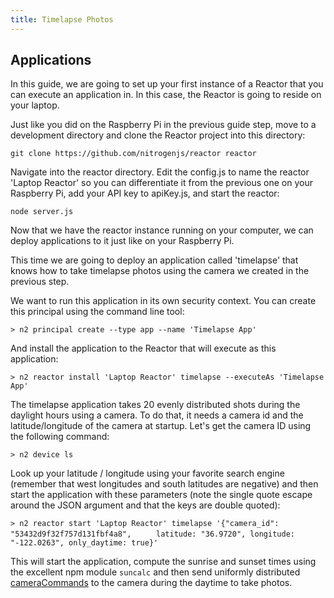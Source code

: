 ```yaml
---
title: Timelapse Photos
---
```


## Applications

In this guide, we are going to set up your first instance of a Reactor that you can execute an application in. In this case, the Reactor is going to reside on your laptop.

Just like you did on the Raspberry Pi in the previous guide step, move to a development directory and clone the Reactor project into this directory:

`git clone https://github.com/nitrogenjs/reactor reactor`

Navigate into the reactor directory. Edit the config.js to name the reactor 'Laptop Reactor' so you can differentiate it from the previous one on your Raspberry Pi, add your API key to apiKey.js, and start the reactor:

`node server.js`

Now that we have the reactor instance running on your computer, we can deploy applications to it just like on your Raspberry Pi.

This time we are going to deploy an application called 'timelapse' that knows how to take timelapse photos using the camera we created in the previous step.

We want to run this application in its own security context. You can create this principal using the command line tool:

`> n2 principal create --type app --name 'Timelapse App'`

And install the application to the Reactor that will execute as this application:

`> n2 reactor install 'Laptop Reactor' timelapse --executeAs 'Timelapse App'`

The timelapse application takes 20 evenly distributed shots during the daylight hours using a camera. To do that, it needs a camera id and the latitude/longitude of the camera at startup. Let's get the camera ID using the following command:

`> n2 device ls`

Look up your latitude / longitude using your favorite search engine (remember that west longitudes and south latitudes are negative) and then start the application with these parameters (note the single quote escape around the JSON argument and that the keys are double quoted):

`> n2 reactor start 'Laptop Reactor' timelapse '{"camera_id": "53432d9f32f757d131fbf4a8",`
`     latitude: "36.9720", longitude: "-122.0263", only_daytime: true}'`

This will start the application, compute the sunrise and sunset times using the excellent npm module `suncalc` and then send uniformly distributed [cameraCommands](/docs/schemas/cameraCommand.html) to the camera during the daytime to take photos.